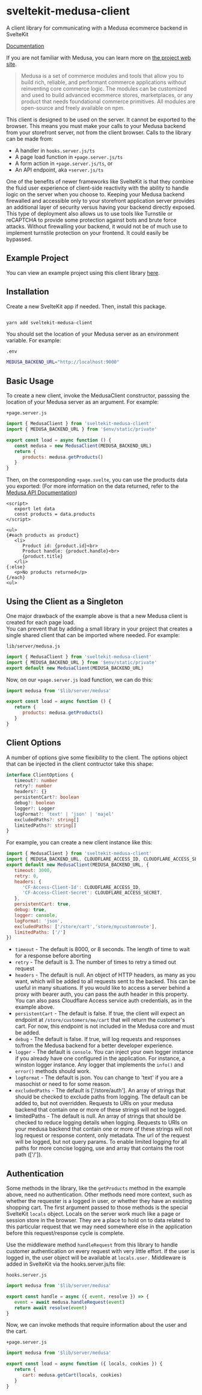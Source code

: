 # sveltekit-medusa-client

A client library for communicating with a Medusa ecommerce backend in SvelteKit

[Documentation](https://pevey.com/sveltekit-medusa-client)

If you are not familiar with Medusa, you can learn more on [the project web site](https://www.medusajs.com/).

> Medusa is a set of commerce modules and tools that allow you to build rich, reliable, and performant commerce applications without reinventing core commerce logic. The modules can be customized and used to build advanced ecommerce stores, marketplaces, or any product that needs foundational commerce primitives. All modules are open-source and freely available on npm.

This client is designed to be used on the server.  It cannot be exported to the browser.  This means you must make your calls to your Medusa backend from your storefront server, not from the client browser.  Calls to the library can be made from:

* A handler in `hooks.server.js/ts`
* A page load function in `+page.server.js/ts`
* A form action in `+page.server.js/ts`, or
* An API endpoint, aka `+server.js/ts`

One of the benefits of newer frameworks like SvelteKit is that they combine the fluid user experience of client-side reactivity with the ability to handle logic on the server when you choose to.  Keeping your Medusa backend firewalled and accessible only to your storefront application server provides an additional layer of security versus having your backend directly exposed.  This type of deployment also allows us to use tools like Turnstile or reCAPTCHA to provide some protection against bots and brute force attacks.  Without firewalling your backend, it would not be of much use to implement turnstile protection on your frontend.  It could easily be bypassed.

## Example Project

You can view an example project using this client library [here](https://github.com/pevey/sveltekit-medusa-starter).

## Installation

Create a new SvelteKit app if needed.  Then, install this package.

```bash

yarn add sveltekit-medusa-client

```

You should set the location of your Medusa server as an environment variable.  For example:

`.env`

```bash
MEDUSA_BACKEND_URL="http://localhost:9000"
```

## Basic Usage

To create a new client, invoke the MedusaClient constructor, passsing the location of your Medusa server as an argument.  For example:

`+page.server.js`

```js
import { MedusaClient } from 'sveltekit-medusa-client'
import { MEDUSA_BACKEND_URL } from '$env/static/private'

export const load = async function () {
   const medusa = new MedusaClient(MEDUSA_BACKEND_URL)
   return {
      products: medusa.getProducts()
   }
}
```

Then, on the corresponding `+page.svelte`, you can use the products data you exported:
(For more information on the data returned, refer to the [Medusa API Documentation](https://docs.medusajs.com/api/store#tag/Products/operation/GetProducts))

```svelte
<script>
   export let data
   const products = data.products  
</script>

<ul>
{#each products as product}
   <li>
      Product id: {product.id}<br>
      Product handle: {product.handle}<br>
      {product.title}
   </li>
{:else}
   <p>No products returned</p>
{/each}
<ul>
```

## Using the Client as a Singleton

One major drawback of the example above is that a new Medusa client is created for each page load.  
You can prevent that by adding a small library in your project that creates a single shared client that can be imported where needed.
For example:

`lib/server/medusa.js`

```js
import { MedusaClient } from 'sveltekit-medusa-client'
import { MEDUSA_BACKEND_URL } from '$env/static/private'
export default new MedusaClient(MEDUSA_BACKEND_URL)
```

Now, on our `+page.server.js` load function, we can do this:

```js
import medusa from '$lib/server/medusa'

export const load = async function () {
   return {
      products: medusa.getProducts()
   }
}
```

## Client Options

A number of options give some flexibility to the client.  The options object that can be injected in the client contructor take this shape:

```ts
interface ClientOptions {
   timeout?: number
   retry?: number
   headers?: {}
   persistentCart?: boolean
   debug?: boolean
   logger?: Logger
   logFormat?: 'text' | 'json' | 'majel'
   excludedPaths?: string[]
   limitedPaths?: string[]
}
```

For example, you can create a new client instance like this:

```js
import { MedusaClient } from 'sveltekit-medusa-client'
import { MEDUSA_BACKEND_URL, CLOUDFLARE_ACCESS_ID, CLOUDFLARE_ACCESS_SECRET } from '$env/static/private'
export default new MedusaClient(MEDUSA_BACKEND_URL, { 
   timeout: 3000,
   retry: 0,
   headers: {
      'CF-Access-Client-Id': CLOUDFLARE_ACCESS_ID,
      'CF-Access-Client-Secret': CLOUDFLARE_ACCESS_SECRET,
   },
   persistentCart: true,
   debug: true,
   logger: console,
   logFormat: 'json',
   excludedPaths: ['/store/cart','store/mycustomroute'],
   limitedPaths: ['/']
})
```

- `timeout` - The default is 8000, or 8 seconds.  The length of time to wait for a response before aborting 
- `retry` - The default is 3.  The number of times to retry a timed out request
- `headers` - The default is null.  An object of HTTP headers, as many as you want, which will be added to all requests sent to the backed.  This can be useful in many situations.  If you would like to access a server behind a proxy with bearer auth, you can pass the auth header in this property.  You can also pass Cloudflare Access service auth credentials, as in the example above.
- `persistentCart` - The default is false.  If true, the client will expect an endpoint at `/store/customers/me/cart` that will return the customer's cart.  For now, this endpoint is not included in the Medusa core and must be added.
- `debug` - The default is false.  If true, will log requests and responses to/from the Medusa backend for a better developer experience.
- `logger` - The default is `console`.  You can inject your own logger instance if you already have one configured in the application.  For instance, a winston logger instance.  Any logger that implements the `info()` and `error()` methods should work.
- `logFormat` - The default is json.  You can change to 'text' if you are a masochist or need to for some reason.
- `excludedPaths` - The default is ['/store/auth'].  An array of strings that should be checked to exclude paths from logging.  The default can be added to, but not overridden.  Requests to URIs on your medusa backend that contain one or more of these strings will not be logged.  
- limitedPaths - The default is null.  An array of strings that should be checked to reduce logging details when logging.  Requests to URIs on your medusa backend that contain one or more of these strings will not log request or response content, only metadata.  The url of the request will be logged, but not query params. To enable limited logging for all paths for more concise logging, use and array that contains the root path (['/']).

## Authentication

Some methods in the library, like the `getProducts` method in the example above, need no authentication.  Other methods need more context, such as whether the requester is a logged in user, or whether they have an existing shopping cart.  The first argument passed to those methods is the special SvelteKit `locals` object.  Locals on the server work much like a page or session store in the browser.  They are a place to hold on to data related to this particular request that we may need somewhere else in the application before this request/response cycle is complete.

Use the middleware method `handleRequest` from this library to handle customer authentication on every request with very little effort.  If the user is logged in, the user object will be available at `locals.user.` Middleware is added in SvelteKit via the hooks.server.js/ts file:

`hooks.server.js`

```js
import medusa from '$lib/server/medusa'

export const handle = async ({ event, resolve }) => {
   event = await medusa.handleRequest(event)
   return await resolve(event)
}
```

Now, we can invoke methods that require information about the user and the cart.

`+page.server.js`

```js
import medusa from '$lib/server/medusa'

export const load = async function ({ locals, cookies }) {
   return {
      cart: medusa.getCart(locals, cookies)
   }
}
```
